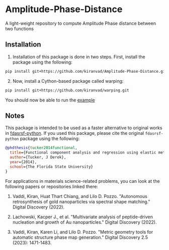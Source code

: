 # Amplitude-Phase-Distance
A light-weight repository to compute Amplitude Phase distance between two functions

## Installation

1. Installation of this package is done in two steps. First, install the package using the following:

```bash
pip install git+https://github.com/kiranvad/Amplitude-Phase-Distance.git
```

2. Now, install a Cython-based package called warping:

```bash
pip install git+https://github.com/kiranvad/warping.git
```

You should now be able to run the [example](/example.ipynb)


## Notes
This package is intended to be used as a faster alternative to original works in [fdasrsf-python](https://github.com/jdtuck/fdasrsf_python).
If you used this package, please cite the original `fdasrsf-python` package using the following:

```bib
@phdthesis{tucker2014functional,
  title={Functional component analysis and regression using elastic methods},
  author={Tucker, J Derek},
  year={2014},
  school={The Florida State University}
}
```

For applications in materials science-related problems, you can look at the following papers or repositories linked there:

1. Vaddi, Kiran, Huat Thart Chiang, and Lilo D. Pozzo. "Autonomous retrosynthesis of gold nanoparticles via spectral shape matching." Digital Discovery (2022).

2. Lachowski, Kacper J., et al. "Multivariate analysis of peptide-driven nucleation and growth of Au nanoparticles." Digital Discovery (2022).

3. Vaddi, Kiran, Karen Li, and Lilo D. Pozzo. "Metric geometry tools for automatic structure phase map generation." Digital Discovery 2.5 (2023): 1471-1483.
